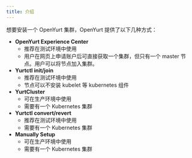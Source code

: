 ```yaml
---
title: 介绍
---
```

想要安装一个 OpenYurt 集群，OpenYurt 提供了以下几种方式：
- **OpenYurt Experience Center**
  - 推荐在测试环境中使用
  - 用户在网页上申请账户后可直接获取一个集群，但只有一个 master 节点。用户可以将节点加入集群。
- **Yurtctl init/join**
  - 推荐在测试环境中使用
  - 节点可以不安装 kubelet 等 kubernetes 组件
- **YurtCluster**
  - 可在生产环境中使用
  - 需要有一个 Kubernetes 集群
- **Yurtctl convert/revert**
  - 推荐在测试环境中使用
  - 需要有一个 Kubernetes 集群
- **Manually Setup**
  - 可在生产环境中使用
  - 需要有一个 Kubernetes 集群

